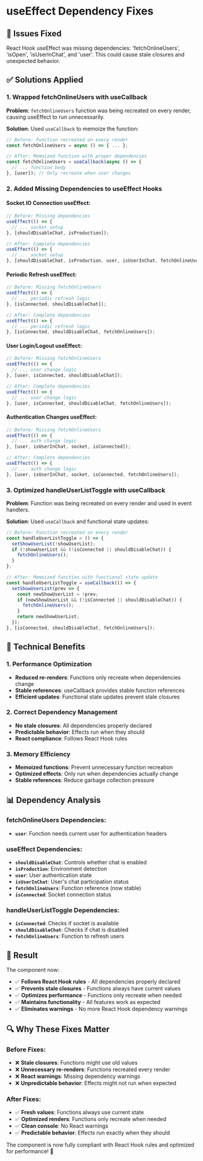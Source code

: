 # useEffect Dependency Fixes

## 🎯 **Issues Fixed**
React Hook useEffect was missing dependencies: 'fetchOnlineUsers', 'isOpen', 'isUserInChat', and 'user'. This could cause stale closures and unexpected behavior.

## ✅ **Solutions Applied**

### **1. Wrapped fetchOnlineUsers with useCallback**
**Problem**: `fetchOnlineUsers` function was being recreated on every render, causing useEffect to run unnecessarily.

**Solution**: Used `useCallback` to memoize the function:
```javascript
// Before: Function recreated on every render
const fetchOnlineUsers = async () => { ... };

// After: Memoized function with proper dependencies
const fetchOnlineUsers = useCallback(async () => {
  // ... function body
}, [user]); // Only recreate when user changes
```

### **2. Added Missing Dependencies to useEffect Hooks**

#### **Socket.IO Connection useEffect:**
```javascript
// Before: Missing dependencies
useEffect(() => {
  // ... socket setup
}, [shouldDisableChat, isProduction]);

// After: Complete dependencies
useEffect(() => {
  // ... socket setup
}, [shouldDisableChat, isProduction, user, isUserInChat, fetchOnlineUsers]);
```

#### **Periodic Refresh useEffect:**
```javascript
// Before: Missing fetchOnlineUsers
useEffect(() => {
  // ... periodic refresh logic
}, [isConnected, shouldDisableChat]);

// After: Complete dependencies
useEffect(() => {
  // ... periodic refresh logic
}, [isConnected, shouldDisableChat, fetchOnlineUsers]);
```

#### **User Login/Logout useEffect:**
```javascript
// Before: Missing fetchOnlineUsers
useEffect(() => {
  // ... user change logic
}, [user, isConnected, shouldDisableChat]);

// After: Complete dependencies
useEffect(() => {
  // ... user change logic
}, [user, isConnected, shouldDisableChat, fetchOnlineUsers]);
```

#### **Authentication Changes useEffect:**
```javascript
// Before: Missing fetchOnlineUsers
useEffect(() => {
  // ... auth change logic
}, [user, isUserInChat, socket, isConnected]);

// After: Complete dependencies
useEffect(() => {
  // ... auth change logic
}, [user, isUserInChat, socket, isConnected, fetchOnlineUsers]);
```

### **3. Optimized handleUserListToggle with useCallback**
**Problem**: Function was being recreated on every render and used in event handlers.

**Solution**: Used `useCallback` and functional state updates:
```javascript
// Before: Function recreated on every render
const handleUserListToggle = () => {
  setShowUserList(!showUserList);
  if (!showUserList && (!isConnected || shouldDisableChat)) {
    fetchOnlineUsers();
  }
};

// After: Memoized function with functional state update
const handleUserListToggle = useCallback(() => {
  setShowUserList(prev => {
    const newShowUserList = !prev;
    if (newShowUserList && (!isConnected || shouldDisableChat)) {
      fetchOnlineUsers();
    }
    return newShowUserList;
  });
}, [isConnected, shouldDisableChat, fetchOnlineUsers]);
```

## 🔧 **Technical Benefits**

### **1. Performance Optimization**
- **Reduced re-renders**: Functions only recreate when dependencies change
- **Stable references**: useCallback provides stable function references
- **Efficient updates**: Functional state updates prevent stale closures

### **2. Correct Dependency Management**
- **No stale closures**: All dependencies properly declared
- **Predictable behavior**: Effects run when they should
- **React compliance**: Follows React Hook rules

### **3. Memory Efficiency**
- **Memoized functions**: Prevent unnecessary function recreation
- **Optimized effects**: Only run when dependencies actually change
- **Stable references**: Reduce garbage collection pressure

## 📊 **Dependency Analysis**

### **fetchOnlineUsers Dependencies:**
- **`user`**: Function needs current user for authentication headers

### **useEffect Dependencies:**
- **`shouldDisableChat`**: Controls whether chat is enabled
- **`isProduction`**: Environment detection
- **`user`**: User authentication state
- **`isUserInChat`**: User's chat participation status
- **`fetchOnlineUsers`**: Function reference (now stable)
- **`isConnected`**: Socket connection status

### **handleUserListToggle Dependencies:**
- **`isConnected`**: Checks if socket is available
- **`shouldDisableChat`**: Checks if chat is disabled
- **`fetchOnlineUsers`**: Function to refresh users

## 🚀 **Result**

The component now:
- ✅ **Follows React Hook rules** - All dependencies properly declared
- ✅ **Prevents stale closures** - Functions always have current values
- ✅ **Optimizes performance** - Functions only recreate when needed
- ✅ **Maintains functionality** - All features work as expected
- ✅ **Eliminates warnings** - No more React Hook dependency warnings

## 🔍 **Why These Fixes Matter**

### **Before Fixes:**
- ❌ **Stale closures**: Functions might use old values
- ❌ **Unnecessary re-renders**: Functions recreated every render
- ❌ **React warnings**: Missing dependency warnings
- ❌ **Unpredictable behavior**: Effects might not run when expected

### **After Fixes:**
- ✅ **Fresh values**: Functions always use current state
- ✅ **Optimized renders**: Functions only recreate when needed
- ✅ **Clean console**: No React warnings
- ✅ **Predictable behavior**: Effects run exactly when they should

The component is now fully compliant with React Hook rules and optimized for performance! 🎯